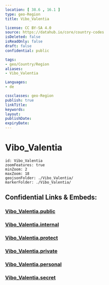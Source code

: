 ```yaml
---
location: [ 38.6 , 16.1 ] 
type: geo-Region
title: Vibo_Valentia

license: CC BY-SA 4.0
source: https://datahub.io/core/country-codes
isDeleted: false
isReadOnly: false
draft: false
confidential: public

tags:
- geo/Country/Region
aliases:
- Vibo_Valentia

Languages:
- de

cssclasses: geo-Region
publish: true
linkTitle: 
keywords: 
layout: 
publishDate: 
expiryDate: 
---
```


# Vibo_Valentia

```leaflet
id: Vibo_Valentia
zoomFeatures: true 
minZoom: 2 
maxZoom: 18
geojsonFolder: ./Vibo_Valentia/
markerFolder: ./Vibo_Valentia/
```


## Confidential Links & Embeds: 

### [Vibo_Valentia.public](/_public/\Earth\Continent\Europe\Europe~South\Italy\regions~Italy\CalabriaVibo_Valentia.public.md) 

### [Vibo_Valentia.internal](/_internal/\Earth\Continent\Europe\Europe~South\Italy\regions~Italy\CalabriaVibo_Valentia.internal.md) 

### [Vibo_Valentia.protect](/_protect/\Earth\Continent\Europe\Europe~South\Italy\regions~Italy\CalabriaVibo_Valentia.protect.md) 

### [Vibo_Valentia.private](/_private/\Earth\Continent\Europe\Europe~South\Italy\regions~Italy\CalabriaVibo_Valentia.private.md) 

### [Vibo_Valentia.personal](/_personal/\Earth\Continent\Europe\Europe~South\Italy\regions~Italy\CalabriaVibo_Valentia.personal.md) 

### [Vibo_Valentia.secret](/_secret/\Earth\Continent\Europe\Europe~South\Italy\regions~Italy\CalabriaVibo_Valentia.secret.md)

